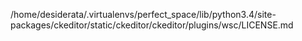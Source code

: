 /home/desiderata/.virtualenvs/perfect_space/lib/python3.4/site-packages/ckeditor/static/ckeditor/ckeditor/plugins/wsc/LICENSE.md